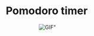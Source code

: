 <h1 align="center">Pomodoro timer</h1>
<p align="center">
	
  <img src="">
  <img src= "Kanban-board-video.gif" alt=GIF">
</p>
